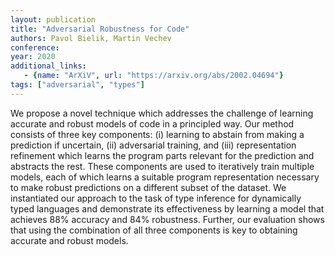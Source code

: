 ```yaml
---
layout: publication
title: "Adversarial Robustness for Code"
authors: Pavol Bielik, Martin Vechev
conference:
year: 2020
additional_links:
   - {name: "ArXiV", url: "https://arxiv.org/abs/2002.04694"}
tags: ["adversarial", "types"]
---
```

We propose a novel technique which addresses the challenge of learning accurate and robust models of code in a principled way. Our method consists of three key components: (i) learning to abstain from making a prediction if uncertain, (ii) adversarial training, and (iii) representation refinement which learns the program parts relevant for the prediction and abstracts the rest. These components are used to iteratively train multiple models, each of which learns a suitable program representation necessary to make robust predictions on a different subset of the dataset. We instantiated our approach to the task of type inference for dynamically typed languages and demonstrate its effectiveness by learning a model that achieves 88% accuracy and 84% robustness. Further, our evaluation shows that using the combination of all three components is key to obtaining accurate and robust models. 
